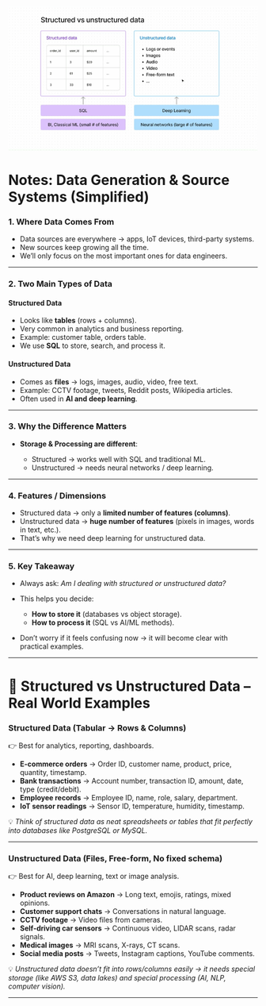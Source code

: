 ![alt text](image.png)


# Notes: Data Generation & Source Systems (Simplified)

### 1. Where Data Comes From

* Data sources are everywhere → apps, IoT devices, third-party systems.
* New sources keep growing all the time.
* We’ll only focus on the most important ones for data engineers.

---

### 2. Two Main Types of Data

#### **Structured Data**

* Looks like **tables** (rows + columns).
* Very common in analytics and business reporting.
* Example: customer table, orders table.
* We use **SQL** to store, search, and process it.

#### **Unstructured Data**

* Comes as **files** → logs, images, audio, video, free text.
* Example: CCTV footage, tweets, Reddit posts, Wikipedia articles.
* Often used in **AI and deep learning**.

---

### 3. Why the Difference Matters

* **Storage & Processing are different**:

  * Structured → works well with SQL and traditional ML.
  * Unstructured → needs neural networks / deep learning.

---

### 4. Features / Dimensions

* Structured data → only a **limited number of features (columns)**.
* Unstructured data → **huge number of features** (pixels in images, words in text, etc.).
* That’s why we need deep learning for unstructured data.

---

### 5. Key Takeaway

* Always ask: *Am I dealing with structured or unstructured data?*
* This helps you decide:

  * **How to store it** (databases vs object storage).
  * **How to process it** (SQL vs AI/ML methods).
* Don’t worry if it feels confusing now → it will become clear with practical examples.

---


# 📌 Structured vs Unstructured Data – Real World Examples

### **Structured Data (Tabular → Rows & Columns)**

👉 Best for analytics, reporting, dashboards.

* **E-commerce orders** → Order ID, customer name, product, price, quantity, timestamp.
* **Bank transactions** → Account number, transaction ID, amount, date, type (credit/debit).
* **Employee records** → Employee ID, name, role, salary, department.
* **IoT sensor readings** → Sensor ID, temperature, humidity, timestamp.

💡 *Think of structured data as neat spreadsheets or tables that fit perfectly into databases like PostgreSQL or MySQL.*

---

### **Unstructured Data (Files, Free-form, No fixed schema)**

👉 Best for AI, deep learning, text or image analysis.

* **Product reviews on Amazon** → Long text, emojis, ratings, mixed opinions.
* **Customer support chats** → Conversations in natural language.
* **CCTV footage** → Video files from cameras.
* **Self-driving car sensors** → Continuous video, LIDAR scans, radar signals.
* **Medical images** → MRI scans, X-rays, CT scans.
* **Social media posts** → Tweets, Instagram captions, YouTube comments.

💡 *Unstructured data doesn’t fit into rows/columns easily → it needs special storage (like AWS S3, data lakes) and special processing (AI, NLP, computer vision).*

---
